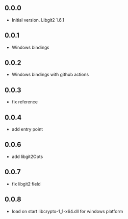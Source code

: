 ## 0.0.0

- Initial version. Libgit2 1.6.1

## 0.0.1

- Windows bindings

## 0.0.2

- Windows bindings with github actions

## 0.0.3

- fix reference

## 0.0.4

- add entry point

## 0.0.6

- add libgit2Opts

## 0.0.7

- fix libgit2 field

## 0.0.8

- load on start libcrypto-1_1-x64.dll for windows platform
